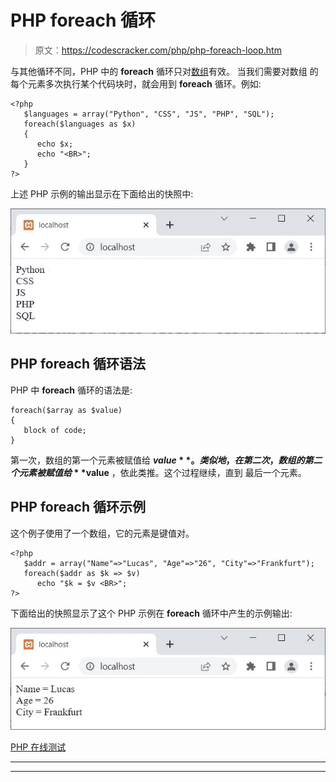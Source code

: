 # PHP foreach 循环

> 原文：<https://codescracker.com/php/php-foreach-loop.htm>

与其他循环不同，PHP 中的 **foreach** 循环只对[数组](/php/php-arrays.htm)有效。 当我们需要对数组 的每个元素多次执行某个代码块时，就会用到 **foreach** 循环。例如:

```
<?php
   $languages = array("Python", "CSS", "JS", "PHP", "SQL");
   foreach($languages as $x)
   {
      echo $x;
      echo "<BR>";
   }
?>
```

上述 PHP 示例的输出显示在下面给出的快照中:

![php foreach loop](img/78093b3ab3d85618087e7e20e89e80af.png)

## PHP foreach 循环语法

PHP 中 **foreach** 循环的语法是:

```
foreach($array as $value)
{
   block of code;
}
```

第一次，数组的第一个元素被赋值给 **$value** 。类似地，在第二次， 数组的第二个元素被赋值给 **$value** ，依此类推。这个过程继续，直到 最后一个元素。

## PHP foreach 循环示例

这个例子使用了一个数组，它的元素是键值对。

```
<?php
   $addr = array("Name"=>"Lucas", "Age"=>"26", "City"=>"Frankfurt");
   foreach($addr as $k => $v)
      echo "$k = $v <BR>";
?>
```

下面给出的快照显示了这个 PHP 示例在 **foreach** 循环中产生的示例输出:

![foreach loop in PHP](img/5cfbef437bb20c6be5ee107fdd5d885f.png)

[PHP 在线测试](/exam/showtest.php?subid=8)

* * *

* * *